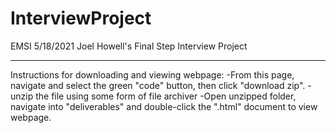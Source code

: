 # InterviewProject
EMSI 5/18/2021 Joel Howell's Final Step Interview Project
_______________________________________________________

Instructions for downloading and viewing webpage:
-From this page, navigate and select the green "code" button, then click "download zip".
-unzip the file using some form of file archiver
-Open unzipped folder, navigate into "deliverables" and double-click the ".html" document to view webpage.

